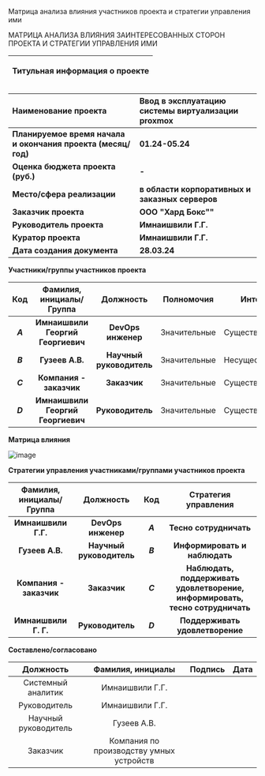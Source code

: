 ﻿﻿Матрица анализа влияния участников проекта и стратегии управления ими

МАТРИЦА АНАЛИЗА ВЛИЯНИЯ ЗАИНТЕРЕСОВАННЫХ СТОРОН ПРОЕКТА И СТРАТЕГИИ УПРАВЛЕНИЯ ИМИ

|<p>**Титульная информация о проекте**</p><p></p><p></p>|
| :-: |

|**Наименование проекта**|**Ввод в эксплуатацию системы виртуализации proxmox**|
| :- | :- |
|**Планируемое время начала и окончания проекта (месяц/год)**|**01.24-05.24**|
|**Оценка бюджета проекта (руб.)**|**-**|
|**Место/сфера реализации**|**в области корпоративных и заказных серверов**|
|**Заказчик проекта**|**ООО "Хард Бокс""**|
|**Руководитель проекта**|**Имнаишвили Г.Г.**|
|**Куратор проекта**|**Имнаишвили Г.Г.**|
|**Дата создания документа**|**28.03.24**|




**Участники/группы участников проекта**

|**Код**|**Фамилия, инициалы/Группа** |**Должность**|**Полномочия**|**Интерес**|
| :-: | :-: | :-: | - | - |
|***A***|**Имнаишвили Георгий Георгиевич**|**DevOps инженер**|Значительные|Существенный|
|***B***|**Гузеев А.В.**|**Научный руководитель**|Значительные|Несущественный|
|***C***|**Компания - заказчик**|**Заказчик**|Значительные|Существенный|
|***D***|**Имнаишвили Георгий Георгиевич**|**Руководитель**|Значительные|Существенный|
















**Матрица влияния**

![image](https://github.com/xgio2/homework/assets/matrix.png)




**Стратегии управления участниками/группами участников проекта**

|**Фамилия, инициалы/Группа** |**Должность**|**Код**|**Стратегия управления**|
| :-: | :-: | :-: | :-: |
|**Имнаишвили Г.Г.**|**DevOps инженер**|***A***|**Тесно сотрудничать**|
|**Гузеев А.В.** |**Научный руководитель**|***B***|**Информировать и наблюдать**|
|**Компания - заказчик** |**Заказчик**|***С***|**Наблюдать, поддерживать удовлетворение, информировать, тесно сотрудничать**|
|**Имнаишвили Г. Г.**|**Руководитель**|***D***|**Поддерживать удовлетворение**|

**Составлено/согласовано**

|**Должность**|**Фамилия, инициалы**|**Подпись**|**Дата**|
| :-: | :-: | :-: | :-: |
|Системный аналитик|Имнаишвили Г.Г.|||
|Руководитель|Имнаишвили Г.Г.|||
|Научный руководитель|Гузеев А.В.|||
|Заказчик|Компания по производству умных устройств|||
